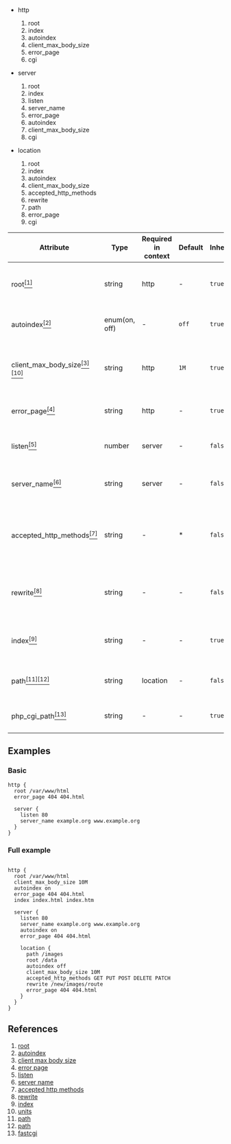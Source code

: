 - http

  1. root
  2. index
  3. autoindex
  4. client_max_body_size
  5. error_page
  6. cgi

- server

  1. root
  2. index
  3. listen
  4. server_name
  5. error_page
  6. autoindex
  7. client_max_body_size
  8. cgi

- location

  1. root
  2. index
  3. autoindex
  4. client_max_body_size
  5. accepted_http_methods
  6. rewrite
  7. path
  8. error_page
  9. cgi

| Attribute                                                                            | Type          | Required in context | Default | Inherited | Description                                                                                                                                             |
| ------------------------------------------------------------------------------------ | ------------- | ------------------- | ------- | --------- | ------------------------------------------------------------------------------------------------------------------------------------------------------- |
| root[<sup>[1]</sup>](#autoindex)                                                     | string        | http                | -       | `true`    | Specifies the root directory that will be used to search for a file. syntax: `root /var/www/html`                                                       |
| autoindex[<sup>[2]</sup>](#autoindex)                                                | enum(on, off) | -                   | `off`   | `true`    | Used to enable/disable directory listing. example: `autoindex on`                                                                                       |
| client_max_body_size[<sup>[3]</sup>](#client_max_body_size)[<sup>[10]</sup>](#units) | string        | http                | `1M`    | `true`    | Sets the maximum allowed size of the client request body. syntax: `client_max_body_size 1M`                                                             |
| error_page[<sup>[4]</sup>](#error_page)                                              | string        | http                | -       | `true`    | Syntax: `error_page code ... uri`. example: `error_page 400 404 /40x.html`                                                                              |
| listen[<sup>[5]</sup>](#listen)                                                      | number        | server              | -       | `false`   | Sets port which the server will accept requests. syntax: `listen port_number`                                                                           |
| server_name[<sup>[6]</sup>](#server_name)                                            | string        | server              | -       | `false`   | Sets names of a virtual server. syntax: `server_name example.com www.example.com`                                                                       |
| accepted_http_methods[<sup>[7]</sup>](#accepted_http_methods)                        | string        | -                   | \*      | `false`   | Sets accpeted http methods. syntax: `accepted_http_methods method ...`. example: `accepted_http_methods GET HEAD POST PUT DELETE CONNECT OPTIONS TRACE` |
| rewrite[<sup>[8]</sup>](#rewrite)                                                    | string        | -                   | -       | `false`   | URI changed as specified in the replacement string. syntax: `rewrite replacement`. example `rewrite /images`                                            |
| index[<sup>[9]</sup>](#index)                                                        | string        | -                   | -       | `true`    | Defines files that will be used as an index. syntax: `index file ...`. example `index index.html index.htm`                                             |
| path[<sup>[11]</sup>](#path_1)[<sup>[12]</sup>](#path_2)                             | string        | location            | -       | `false`   | Defines the location path. syntax: `path location_path`. example `path /`                                                                               |
| php_cgi_path[<sup>[13]</sup>](#php_cgi_path)                                         | string        | -                   | -       | `true`    | Defines the php cgi path. syntax: `php_cgi_path path/to/php/cgi`                                                                                        |

## Examples

### Basic

```
http {
  root /var/www/html
  error_page 404 404.html

  server {
    listen 80
    server_name example.org www.example.org
  }
}

```

### Full example

```

http {
  root /var/www/html
  client_max_body_size 10M
  autoindex on
  error_page 404 404.html
  index index.html index.htm

  server {
    listen 80
    server_name example.org www.example.org
    autoindex on
    error_page 404 404.html

    location {
      path /images
      root /data
      autoindex off
      client_max_body_size 10M
      accepted_http_methods GET PUT POST DELETE PATCH
      rewrite /new/images/route
      error_page 404 404.html
    }
  }
}

```

## References

1. <a nane="root">[root](https://nginx.org/en/docs/http/ngx_http_core_module.html#root)
2. <a name="autoindex">[autoindex](http://nginx.org/en/docs/http/ngx_http_autoindex_module.html#autoindex)</a>
3. <a name="client_max_body_size">[client max body size](https://nginx.org/en/docs/http/ngx_http_core_module.html#client_max_body_size)</a>
4. <a name="error_page">[error page](https://nginx.org/en/docs/http/ngx_http_core_module.html#error_page)</a>
5. <a name="listen">[listen](https://nginx.org/en/docs/http/ngx_http_core_module.html#listen)</a>
6. <a name="server_name">[server name](https://nginx.org/en/docs/http/ngx_http_core_module.html#server_name)</a>
7. <a name="accepted_http_methods">[accepted http methods](https://datatracker.ietf.org/doc/html/rfc7231#section-4)</a>
8. <a name="rewrite">[rewrite](https://nginx.org/en/docs/http/ngx_http_rewrite_module.html#rewrite)</a>
9. <a name="index">[index](https://nginx.org/en/docs/http/ngx_http_index_module.html#index)</a>
10. <a name="units">[units](https://nginx.org/en/docs/syntax.html)</a>
11. <a name="path_1">[path](https://nginx.org/en/docs/http/ngx_http_core_module.html#location)</a>
12. <a name="path_2">[path](https://www.digitalocean.com/community/tutorials/nginx-location-directive)</a>
13. <a name="php_cgi_path">[fastcgi](https://www.nginx.com/resources/wiki/start/topics/examples/fastcgiexample)</a>
